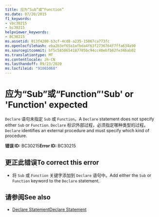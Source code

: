 ```yaml
---
title: 应为“Sub”或“Function”
ms.date: 07/20/2015
f1_keywords:
- vbc30215
- bc30215
helpviewer_keywords:
- BC30215
ms.assetid: 013f4200-b3cf-4cd8-a235-15067ca773fc
ms.openlocfilehash: eba2b3ef65a1afbda4f63f2736764f7ffa634a90
ms.sourcegitcommit: bf5c5850654187705bc94cc40ebfb62fe346ab02
ms.translationtype: MT
ms.contentlocale: zh-CN
ms.lasthandoff: 09/23/2020
ms.locfileid: "91065068"
---
```

# <a name="sub-or-function-expected"></a><span data-ttu-id="bfebd-102">应为“Sub”或“Function”</span><span class="sxs-lookup"><span data-stu-id="bfebd-102">'Sub' or 'Function' expected</span></span>

<span data-ttu-id="bfebd-103">`Declare` 语句未指定 `Sub` 或 `Function`。</span><span class="sxs-lookup"><span data-stu-id="bfebd-103">A `Declare` statement does not specify either `Sub` or `Function`.</span></span> <span data-ttu-id="bfebd-104">`Declare` 标识外部过程，必须指定哪种类型的过程。</span><span class="sxs-lookup"><span data-stu-id="bfebd-104">`Declare` identifies an external procedure and must specify which kind of procedure.</span></span>  
  
 <span data-ttu-id="bfebd-105">**错误 ID:** BC30215</span><span class="sxs-lookup"><span data-stu-id="bfebd-105">**Error ID:** BC30215</span></span>  
  
## <a name="to-correct-this-error"></a><span data-ttu-id="bfebd-106">更正此错误</span><span class="sxs-lookup"><span data-stu-id="bfebd-106">To correct this error</span></span>  
  
- <span data-ttu-id="bfebd-107">将 `Sub` 或 `Function` 关键字添加到 `Declare` 语句中。</span><span class="sxs-lookup"><span data-stu-id="bfebd-107">Add either the `Sub` or `Function` keyword to the `Declare` statement.</span></span>  
  
## <a name="see-also"></a><span data-ttu-id="bfebd-108">请参阅</span><span class="sxs-lookup"><span data-stu-id="bfebd-108">See also</span></span>

- [<span data-ttu-id="bfebd-109">Declare Statement</span><span class="sxs-lookup"><span data-stu-id="bfebd-109">Declare Statement</span></span>](../language-reference/statements/declare-statement.md)
